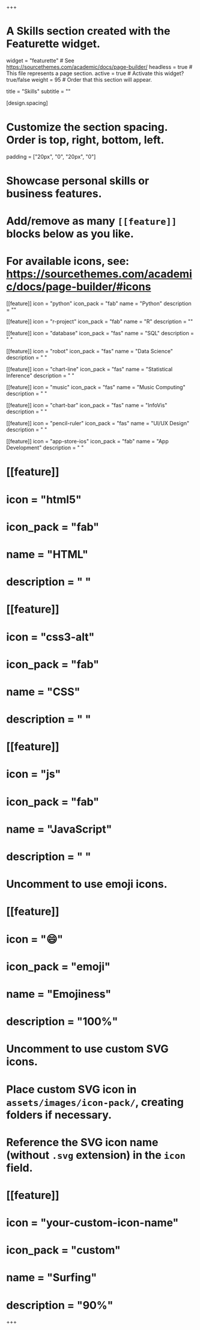 +++
# A Skills section created with the Featurette widget.
widget = "featurette"  # See https://sourcethemes.com/academic/docs/page-builder/
headless = true  # This file represents a page section.
active = true  # Activate this widget? true/false
weight = 95  # Order that this section will appear.

title = "Skills"
subtitle = ""

[design.spacing]
  # Customize the section spacing. Order is top, right, bottom, left.
  padding = ["20px", "0", "20px", "0"]

# Showcase personal skills or business features.
# 
# Add/remove as many `[[feature]]` blocks below as you like.
# 
# For available icons, see: https://sourcethemes.com/academic/docs/page-builder/#icons

[[feature]]
  icon = "python"
  icon_pack = "fab"
  name = "Python"
  description = ""

[[feature]]
  icon = "r-project"
  icon_pack = "fab"
  name = "R"
  description = ""
  
[[feature]]
  icon = "database"
  icon_pack = "fas"
  name = "SQL"
  description = " "

[[feature]]
  icon = "robot"
  icon_pack = "fas"
  name = "Data Science"
  description = " "
  
[[feature]]
  icon = "chart-line"
  icon_pack = "fas"
  name = "Statistical Inference"
  description = " "

[[feature]]
  icon = "music"
  icon_pack = "fas"
  name = "Music Computing"
  description = " "

[[feature]]
  icon = "chart-bar"
  icon_pack = "fas"
  name = "InfoVis"
  description = " "

[[feature]]
  icon = "pencil-ruler"
  icon_pack = "fas"
  name = "UI/UX Design"
  description = " "
  
[[feature]]
  icon = "app-store-ios"
  icon_pack = "fab"
  name = "App Development"
  description = " "

# [[feature]]
#   icon = "html5"
#   icon_pack = "fab"
#   name = "HTML"
#   description = " "

# [[feature]]
#   icon = "css3-alt"
#   icon_pack = "fab"
#   name = "CSS"
#   description = " "

# [[feature]]
#   icon = "js"
#   icon_pack = "fab"
#   name = "JavaScript"
#   description = " "

# Uncomment to use emoji icons.
# [[feature]]
#  icon = ":smile:"
#  icon_pack = "emoji"
#  name = "Emojiness"
#  description = "100%"  

# Uncomment to use custom SVG icons.
# Place custom SVG icon in `assets/images/icon-pack/`, creating folders if necessary.
# Reference the SVG icon name (without `.svg` extension) in the `icon` field.
# [[feature]]
#  icon = "your-custom-icon-name"
#  icon_pack = "custom"
#  name = "Surfing"
#  description = "90%"

+++
